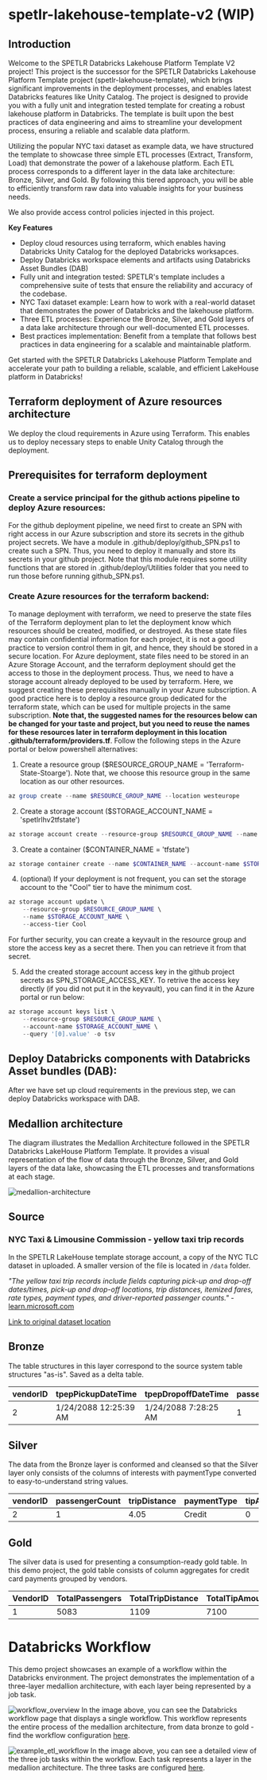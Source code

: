 # spetlr-lakehouse-template-v2 (WIP)

## Introduction
Welcome to the SPETLR Databricks Lakehouse Platform Template V2 project! This project is the successor for the SPETLR Databricks Lakehouse Platform Template project (spetlr-lakehouse-template), which brings significant improvements in the deployment processes, and enables latest Databricks features like Unity Catalog. The project is designed to provide you with a fully unit and integration tested template for creating a robust lakehouse platform in Databricks. The template is built upon the best practices of data engineering and aims to streamline your development process, ensuring a reliable and scalable data platform.

Utilizing the popular NYC taxi dataset as example data, we have structured the template to showcase three simple ETL processes (Extract, Transform, Load) that demonstrate the power of a lakehouse platform. Each ETL process corresponds to a different layer in the data lake architecture: Bronze, Silver, and Gold. By following this tiered approach, you will be able to efficiently transform raw data into valuable insights for your business needs.

We also provide access control policies injected in this project.

**Key Features**
 
* Deploy cloud resources using terraform, which enables having Databricks Unity Catalog for the deployed Databricks worksapces.
* Deploy Databricks workspace elements and artifacts using Databricks Asset Bundles (DAB)
* Fully unit and integration tested: SPETLR's template includes a comprehensive suite of tests that ensure the reliability and accuracy of the codebase.
* NYC Taxi dataset example: Learn how to work with a real-world dataset that demonstrates the power of Databricks and the lakehouse platform.
* Three ETL processes: Experience the Bronze, Silver, and Gold layers of a data lake architecture through our well-documented ETL processes.
* Best practices implementation: Benefit from a template that follows best practices in data engineering for a scalable and maintainable platform.

Get started with the SPETLR Databricks Lakehouse Platform Template and accelerate your path to building a reliable, scalable, and efficient LakeHouse platform in Databricks!

## Terraform deployment of Azure resources architecture
We deploy the cloud requirements in Azure using Terraform. This enables us to deploy necessary steps to enable Unity Catalog through the deployment.

## Prerequisites for terraform deployment

### Create a service principal for the github actions pipeline to deploy Azure resources:
For the github deployment pipeline, we need first to create an SPN with right access in our Azure subscription and store its secrets in the github project secrets. We have a module in .github/deploy/github_SPN.ps1 to create such a SPN. Thus, you need to deploy it manually and store its secrets in your github project. Note that this module requires some utility functions that are stored in .github/deploy/Utilities folder that you need to run those before running github_SPN.ps1.

### Create Azure resources for the terraform backend:

To manage deployment with terraform, we need to preserve the state files of the Terraform deployment plan to let the deployment know which resources should be created, modified, or destroyed. As these state files may contain confidential information for each project, it is not a good practice to version control them in git, and hence, they should be stored in a secure location. For Azure deployment, state files need to be stored in an Azure Storage Account, and the terraform deployment should get the access to those in the deployment process. Thus, we need to have a storage account already deployed to be used by terraform. Here, we suggest creating these prerequisites manually in your Azure subscription. A good practice here is to deploy a resource group dedicated for the terraform state, which can be used for multiple projects in the same subscription. **Note that, the suggested names for the resources below can be changed for your taste and project, but you need to reuse the names for these resources later in terraform deployment in this location .github/terraform/providers.tf**. Follow the following steps in the Azure portal or below powershell alternatives:

1. Create a resource group ($RESOURCE_GROUP_NAME = 'Terraform-State-Stoarge'). Note that, we choose this resource group in the same location as our other resources.

```powershell
az group create --name $RESOURCE_GROUP_NAME --location westeurope   
```

2. Create a storage account ($STORAGE_ACCOUNT_NAME = 'spetlrlhv2tfstate')

```powershell
az storage account create --resource-group $RESOURCE_GROUP_NAME --name $STORAGE_ACCOUNT_NAME --sku Standard_LRS --encryption-services blob   
```

3. Create a container ($CONTAINER_NAME = 'tfstate')

```powershell
az storage container create --name $CONTAINER_NAME --account-name $STORAGE_ACCOUNT_NAME   
```

4. (optional) If your deployment is not frequent, you can set the storage account to the "Cool" tier to have the minimum cost.

```powershell
az storage account update \
    --resource-group $RESOURCE_GROUP_NAME \
    --name $STORAGE_ACCOUNT_NAME \
    --access-tier Cool
```

For further security, you can create a keyvault in the resource group and store the access key as a secret there. Then you can retrieve it from that secret.

5. Add the created storage account access key in the github project secrets as SPN_STORAGE_ACCESS_KEY. To retrive the access key directly (if you did not put it in the keyvault), you can find it in the Azure portal or run below:

```powershell
az storage account keys list \
    --resource-group $RESOURCE_GROUP_NAME \
    --account-name $STORAGE_ACCOUNT_NAME \
    --query '[0].value' -o tsv
```


## Deploy Databricks components with Databricks Asset bundles (DAB):
After we have set up cloud requirements in the previous step, we can deploy Databricks workspace with DAB. 

## Medallion architecture
The diagram illustrates the Medallion Architecture followed in the SPETLR Databricks LakeHouse Platform Template. It provides a visual representation of the flow of data through the Bronze, Silver, and Gold layers of the data lake, showcasing the ETL processes and transformations at each stage.

![medallion-architecture](/img/medallion_architecture.drawio.png)



## Source

### NYC Taxi & Limousine Commission - yellow taxi trip records

In the SPETLR LakeHouse template storage account, a copy of the NYC TLC dataset in uploaded. A smaller version of the file is located in `/data` folder.

*"The yellow taxi trip records include fields capturing pick-up and drop-off dates/times, pick-up and drop-off locations, trip distances, itemized fares, rate types, payment types, and driver-reported passenger counts."* - [learn.microsoft.com](https://learn.microsoft.com/en-us/azure/open-datasets/dataset-taxi-yellow?tabs=azureml-opendatasets)

[Link to original dataset location](https://www.nyc.gov/site/tlc/about/tlc-trip-record-data.page)

## Bronze
The table structures in this layer correspond to the source system table structures "as-is". Saved as a delta table.

| vendorID | tpepPickupDateTime    | tpepDropoffDateTime  | passengerCount | tripDistance | puLocationId | doLocationId | rateCodeId | storeAndFwdFlag | paymentType | fareAmount | extra | mtaTax | improvementSurcharge | tipAmount | tollsAmount | totalAmount |
|----------|-----------------------|----------------------|----------------|--------------|--------------|--------------|------------|-----------------|-------------|------------|-------|--------|----------------------|-----------|-------------|-------------|
| 2        | 1/24/2088 12:25:39 AM | 1/24/2088 7:28:25 AM | 1              | 4.05         | 24           | 162          | 1          | N               | 2           | 14.5       | 0     | 0.5    | 0.3                  | 0         | 0           | 15.3        |

## Silver
The data from the Bronze layer is conformed and cleansed so that the Silver layer only consists of the columns of interests with paymentType converted to easy-to-understand string values.

| vendorID | passengerCount | tripDistance | paymentType | tipAmount | totalAmount |
|----------|----------------|--------------|-------------|-----------|-------------|
|   2       |    1  | 4.05            |     Credit        |   0        |      15.3       |

## Gold
The silver data is used for presenting a consumption-ready gold table. In this demo project, the gold table consists of column aggregates for credit card payments grouped by vendors.


| VendorID | TotalPassengers | TotalTripDistance | TotalTipAmount | TotalPaidAmount |
|----------|-----------------|-------------------|----------------|-----------------|
|     1     |    5083             |      1109             |  7100              |  90023               |


# Databricks Workflow
This demo project showcases an example of a workflow within the Databricks environment. The project demonstrates the implementation of a three-layer medallion architecture, with each layer being represented by a job task.

![workflow_overview](/img/workflows_overview.png)
In the image above, you can see the Databricks workflow page that displays a single workflow. This workflow represents the entire process of the medallion architecture, from data bronze to gold - find the workflow configuration [here](/src/jobs/workflows.yml).

![example_etl_workflow](/img/example_etl_workflow.png)
In the image above, you can see a detailed view of the three job tasks within the workflow. Each task represents a layer in the medallion architecture. The three tasks are configured [here](/src/jobs/tasks/). 

<!-- # Azure Architeture -->
<!-- The Bicep-generated Azure Architecture Cloud Diagram below presents a visualization of the various Azure resources deployed within a single resource group. These resources are used in supporting the SPETLR Databricks Lakehouse Platform Template. Here is a brief overview of the Azure resources:

* Key Vault: This is a secure and centralized store for managing secrets, keys, and certificates. It helps protect sensitive information and ensures secure access to resources.
* Databricks Workspace: The core component of the template. Azure Databricks is a fully managed first-party service that enables an open data lakehouse in Azure.
* Storage Account: This is a scalable and durable cloud storage service that provides the ability to store and manage file shares, blobs, tables, and queues.
* Containers: Utilized within the Storage Account, containers are used to store and organize large volumes of data in the form of blobs - one container for each layer in the medallion architecture. 

![az_arch](/img/azure_arhitecture.png) -->
